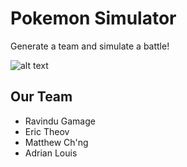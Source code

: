 # Pokemon Simulator

Generate a team and simulate a battle!

![alt text](https://github.com/ravig31/pokemon-simulator/blob/master/pokemon.pngraw=true)

## Our Team

- Ravindu Gamage
- Eric Theov
- Matthew Ch'ng 
- Adrian Louis 

